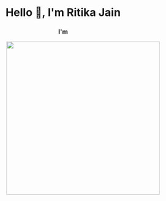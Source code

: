 

<!--
**jainritika9/jainritika9** is a ✨ _special_ ✨ repository because its `README.md` (this file) appears on your GitHub profile.

Here are some ideas to get you started:

- 🔭 I’m currently working on ...
- 🌱 I’m currently learning ...
- 👯 I’m looking to collaborate on ...
- 🤔 I’m looking for help with ...
- 💬 Ask me about ...
- 📫 How to reach me: ...
- 😄 Pronouns: ...
- ⚡ Fun fact: ...
-->
<h1 align="center">Hello 👋, I'm Ritika Jain</h1>
<h3 align="center">I'm </h3>
<img align ="right" width="400" src="https://www.vecteezy.com/vector-art/2274764-woman-working-on-laptop-freelance-online-studying-remote-work-concept-vector-illustration">
